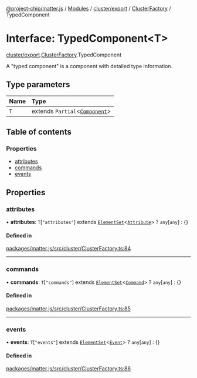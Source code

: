 [@project-chip/matter.js](../README.md) / [Modules](../modules.md) / [cluster/export](../modules/cluster_export.md) / [ClusterFactory](../modules/cluster_export.ClusterFactory.md) / TypedComponent

# Interface: TypedComponent\<T\>

[cluster/export](../modules/cluster_export.md).[ClusterFactory](../modules/cluster_export.ClusterFactory.md).TypedComponent

A "typed component" is a component with detailed type information.

## Type parameters

| Name | Type |
| :------ | :------ |
| `T` | extends `Partial`\<[`Component`](../modules/cluster_export.ClusterFactory.md#component)\> |

## Table of contents

### Properties

- [attributes](cluster_export.ClusterFactory.TypedComponent.md#attributes)
- [commands](cluster_export.ClusterFactory.TypedComponent.md#commands)
- [events](cluster_export.ClusterFactory.TypedComponent.md#events)

## Properties

### attributes

• **attributes**: `T`[``"attributes"``] extends [`ElementSet`](../modules/cluster_export.ClusterFactory.md#elementset)\<[`Attribute`](../modules/cluster_export.ClusterFactory.md#attribute)\> ? `any`[`any`] : {}

#### Defined in

[packages/matter.js/src/cluster/ClusterFactory.ts:84](https://github.com/project-chip/matter.js/blob/dfd1dc35/packages/matter.js/src/cluster/ClusterFactory.ts#L84)

___

### commands

• **commands**: `T`[``"commands"``] extends [`ElementSet`](../modules/cluster_export.ClusterFactory.md#elementset)\<[`Command`](../modules/cluster_export.ClusterFactory.md#command)\> ? `any`[`any`] : {}

#### Defined in

[packages/matter.js/src/cluster/ClusterFactory.ts:85](https://github.com/project-chip/matter.js/blob/dfd1dc35/packages/matter.js/src/cluster/ClusterFactory.ts#L85)

___

### events

• **events**: `T`[``"events"``] extends [`ElementSet`](../modules/cluster_export.ClusterFactory.md#elementset)\<[`Event`](../modules/cluster_export.ClusterFactory.md#event)\> ? `any`[`any`] : {}

#### Defined in

[packages/matter.js/src/cluster/ClusterFactory.ts:86](https://github.com/project-chip/matter.js/blob/dfd1dc35/packages/matter.js/src/cluster/ClusterFactory.ts#L86)

